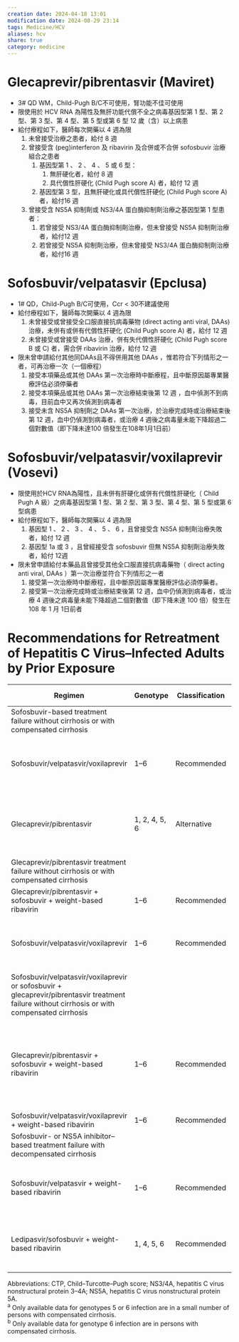 ```yaml
---
creation date: 2024-04-18 13:01
modification date: 2024-08-29 23:14
tags: Medicine/HCV
aliases: hcv
share: true
category: medicine
---
```

# Glecaprevir/pibrentasvir (Maviret)  
* 3# QD WM，Child-Pugh B/C不可使用，腎功能不佳可使用  
* 限使用於 HCV RNA 為陽性及無肝功能代償不全之病毒基因型第 1 型、第 2 型、第 3 型、第 4 型、第 5 型或第 6 型 12 歲（含）以上病患  
* 給付療程如下，醫師每次開藥以 4 週為限  
	1. 未曾接受治療之患者，給付 8 週  
	2. 曾接受含 (peg)interferon 及 ribavirin 及合併或不合併 sofosbuvir 治療組合之患者  
		1. 基因型第 1 、 2 、 4 、 5 或 6 型：  
			1. 無肝硬化者，給付 8 週  
			2. 具代償性肝硬化 (Child Pugh score A) 者，給付 12 週  
		2. 基因型第 3 型，且無肝硬化或具代償性肝硬化 (Child Pugh score A) 者，給付16 週  
	3. 曾接受含 NS5A 抑制劑或 NS3/4A 蛋白酶抑制劑治療之基因型第 1 型患者：  
		1. 若曾接受 NS3/4A 蛋白酶抑制劑治療，但未曾接受 NS5A 抑制劑治療者，給付12 週  
		2. 若曾接受 NS5A 抑制劑治療，但未曾接受 NS3/4A 蛋白酶抑制劑治療者，給付16 週  
# Sofosbuvir/velpatasvir (Epclusa)  
* 1# QD，Child-Pugh B/C可使用，Ccr < 30不建議使用  
* 給付療程如下，醫師每次開藥以 4 週為限  
	1. 未曾接受或曾接受全口服直接抗病毒藥物 (direct acting anti viral, DAAs) 治療，未併有或併有代償性肝硬化 (Child Pugh score A) 者，給付 12 週  
	2. 未曾接受或曾接受 DAAs 治療，併有失代償性肝硬化 (Child Pugh score B 或 C) 者，需合併 ribavirin 治療，給付 12 週  
* 限未曾申請給付其他同DAAs且不得併用其他 DAAs ，惟若符合下列情形之一者，可再治療一次（一個療程）  
	1. 接受本項藥品或其他 DAAs 第一次治療時中斷療程，且中斷原因屬專業醫療評估必須停藥者  
	2. 接受本項藥品或其他 DAAs 第一次治療結束後第 12 週 ，血中偵測不到病毒，目前血中又再次偵測到病毒者  
	3. 接受未含 NS5A 抑制劑之 DAAs 第一次治療，於治療完成時或治療結束後第 12 週，血中仍偵測到病毒者，或治療 4 週後之病毒量未能下降超過二個對數值（即下降未達100 倍發生在108年1月1日前）  
# Sofosbuvir/velpatasvir/voxilaprevir (Vosevi)  
* 限使用於HCV RNA為陽性，且未併有肝硬化或併有代償性肝硬化（ Child Pugh A 級）之病毒基因型第 1 型、第 2 型、第 3 型、第 4 型、第 5 型或第 6 型病患  
* 給付療程如下，醫師每次開藥以 4 週為限  
	1. 基因型 1 、 2 、 3 、 4 、 5 、 6 ，且曾接受含 NS5A 抑制劑治療失敗者，給付 12 週  
	2. 基因型 1a 或 3 ，且曾經接受含 sofosbuvir 但無 NS5A 抑制劑治療失敗者，給付 12週  
* 限未曾申請給付本藥品且曾接受其他全口服直接抗病毒藥物（ direct acting anti viral, DAAs ）第一次治療並符合下列情形之一者  
	1. 接受第一次治療時中斷療程，且中斷原因屬專業醫療評估必須停藥者。  
	2. 接受第一次治療完成時或治療結束後第 12 週，血中仍偵測到病毒者，或治療 4 週後之病毒量未能下降超過二個對數值（即下降未達 100 倍）發生在 108 年 1 月 1日前者  
# Recommendations for Retreatment of Hepatitis C Virus–Infected Adults by Prior Exposure  
  
| Regimen                                                                                                                                        | Genotype      | Classification | Duration | Rating | Caveats and Other Considerations                                                                                                                                                               |  
| ---------------------------------------------------------------------------------------------------------------------------------------------- | ------------- | -------------- | -------- | ------ | ---------------------------------------------------------------------------------------------------------------------------------------------------------------------------------------------- |  
| Sofosbuvir-based treatment failure without cirrhosis or with compensated cirrhosis                                                             |               |                |          |        |                                                                                                                                                                                                |  
| Sofosbuvir/velpatasvir/voxilaprevir                                                                                                            | 1–6           | Recommended    | 12 wk    | I, A   | For genotype 3 infection with compensated cirrhosis, add weight-based ribavirin if there are no contraindications.                                                                             |  
| Glecaprevir/pibrentasvir                                                                                                                       | 1, 2, 4, 5, 6 | Alternative    | 16 wk    | I, A   | Not recommended for patients with prior exposure to an NS5A inhibitor plus NS3/4A protease inhibitor regimen (eg, elbasvir/grazoprevir).                                                       |  
| Glecaprevir/pibrentasvir treatment failure without cirrhosis or with compensated cirrhosis                                                     |               |                |          |        |                                                                                                                                                                                                |  
| Glecaprevir/pibrentasvir + sofosbuvir + weight-based ribavirin                                                                                 | 1–6           | Recommended    | 16 wk    | IIa, B |                                                                                                                                                                                                |  
| Sofosbuvir/velpatasvir/voxilaprevir                                                                                                            | 1–6           | Recommended    | 12 wk    | IIa, B | For patients with compensated cirrhosis, addition of weight-based ribavirin is recommended (rating IIa, C).                                                                                    |  
| Sofosbuvir/velpatasvir/voxilaprevir or sofosbuvir + glecaprevir/pibrentasvir treatment failure without cirrhosis or with compensated cirrhosis |               |                |          |        |                                                                                                                                                                                                |  
| Glecaprevir/pibrentasvir + sofosbuvir + weight-based ribavirin                                                                                 | 1–6           | Recommended    | 16 wk    | IIa, B | Extension to 24 wk should be considered in extremely difficult cases (eg, genotype 3 infection with compensated cirrhosis) or failure following sofosbuvir + glecaprevir/pibrentasvir therapy. |  
| Sofosbuvir/velpatasvir/voxilaprevir + weight-based ribavirin                                                                                   | 1–6           | Recommended    | 24 wk    | IIa, B |                                                                                                                                                                                                |  
| Sofosbuvir- or NS5A inhibitor–based treatment failure with decompensated cirrhosis                                                             |               |                |          |        |                                                                                                                                                                                                |  
| Sofosbuvir/velpatasvir + weight-based ribavirin                                                                                                | 1–6           | Recommended    | 24 wk    | II, Ca | Low initial dose of ribavirin (600 mg) is recommended for patients with CTP class C cirrhosis; increase as tolerated.                                                                          |  
| Ledipasvir/sofosbuvir + weight-based ribavirin                                                                                                 | 1, 4, 5, 6    | Recommended    | 24 wk    | II, Cb | Low initial dose of ribavirin (600 mg) is recommended for patients with CTP class C cirrhosis; increase as tolerated.                                                                          |  
  
Abbreviations: CTP, Child–Turcotte–Pugh score; NS3/4A, hepatitis C virus nonstructural protein 3–4A; NS5A, hepatitis C virus nonstructural protein 5A.  
<sup>a</sup> Only available data for genotypes 5 or 6 infection are in a small number of persons with compensated cirrhosis.  
<sup>b</sup> Only available data for genotype 6 infection are in persons with compensated cirrhosis.